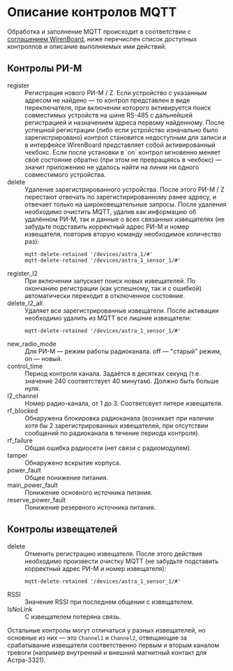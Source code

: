 # Описание контролов MQTT
Обработка и заполнение MQTT происходит в соответствии с [соглашением WirenBoard](https://github.com/contactless/homeui/blob/master/conventions.md),
ниже перечислен список доступных контроллов и описание выполняемых ими действий.

## Контролы РИ-М
<dl>
<dt>register</dt>
<dd>Регистрация нового РИ-М / Z. Если устройство с указанным адресом
не найдено — то контрол представлен в виде переключателя, при включении которого
активируется поиск совместимых устройств на шине RS-485 с дальнейшей
регистрацией и назначением адреса первому найденному. После успешной регистрации
(либо если устройство изначально было зарегистрировано) контрол становится
недоступным для записи и в интерфейсе WirenBoard представляет собой
активированный чекбокс. Если после установки в `on` контрол мгновенно
меняет своё состояние обратно (при этом не превращяясь в чекбокс) — значит
приложению не удалось найти на линии ни одного совместимого устройства.</dd>
<dt>delete</dt>
<dd>Удаление зарегистрированного устройства. После этого РИ-М / Z перестают
отвечать по зарегистирированному ранее адресу, и отвечает только на
широковещательные запросы. После удаления необходимо очистить MQTT, удалив
как информацию об удалённом РИ-М, так и данные о всех связанных извещателях
(не забудьте подставить корректный адрес РИ-М и номер извещателя, повторив
вторую команду необходимое количество раз):

```
mqtt-delete-retained '/devices/astra_1/#'
mqtt-delete-retained '/devices/astra_1_sensor_1/#'
```
</dd>
<dt>register_l2</dt>
<dd>При включении запускает поиск новых извещателей. По окончанию регистрации
(как успешному, так и с ошибкой) автоматически переходит в отключенное состояние.</dd>
<dt>delete_l2_all</dt>
<dd>Удаляет все зарегистрированные извещатели. После активации необходимо
удалить из MQTT все лишние извещатели:

```
mqtt-delete-retained '/devices/astra_1_sensor_1/#'
```
</dd>
<dt>new_radio_mode</dt>
<dd>Для РИ-М — режим работы радиоканала. off — "старый" режим, on — новый.</dd>
<dt>control_time</dt>
<dd>Период контроля канала. Задаётся в десятках секунд (т.е. значение 240
соответствует 40 минутам). Должно быть больше нуля.</dd>
<dt>l2_channel</dt>
<dd>Номер радио-канала, от 1 до 3. Соответсвует литере извещателя.</dd>
<dt>rf_blocked</dt>
<dd>Обнаружена блокировка радиоканала (возникает при наличии хотя бы 2
зарегистрированных извещателей, при отсутствии сообщений по радиоканала в
течение периода контроля).</dd>
</dd>
<dt>rf_failure</dt>
<dd>Общая ошибка радиосети (нет связи с радиомодулем).</dd>
<dt>tamper</dt>
<dd>Обнаружено вскрытие корпуса.</dd>
<dt>power_fault</dt>
<dd>Общее понижение питания.</dd>
<dt>main_power_fault</dt>
<dd>Понижение основного источника питания.</dd>
<dt>reserve_power_fault</dt>
<dd>Понижение резервного источника питания.</dd>
</dl>

## Контролы извещателей
<dl>
<dt>delete</dt>
<dd>Отменить регистрацию извещателя. После этого действия необходимо произвести
очистку MQTT (не забудьте подставить корректный адрес РИ-М и номер извещателя):

```
mqtt-delete-retained '/devices/astra_1_sensor_1/#'
```
</dd>
<dt>RSSI</dt>
<dd>Значение RSSI при последнем общении с извещателем.</dd>
<dt>IsNoLink</dt>
<dd>С извещателем потеряна связь.</dd>
</dl>

Остальные контролы могут отличаться у разных извещателей, но основные из них —
это `Channel1` и `Channel2`, отвещающие за срабатывание извещателя
соответственно первым и вторым каналом тревоги (например внутренний и внешний
магнитный контакт для Астра-3321).
